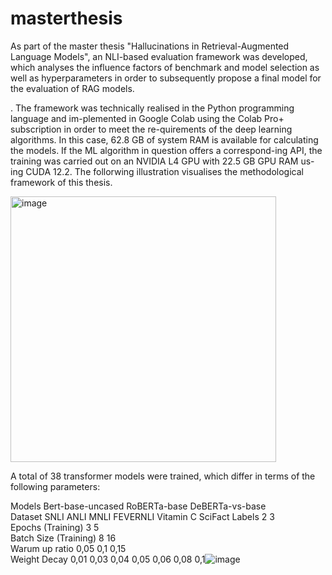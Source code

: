 # masterthesis
As part of the master thesis "Hallucinations in Retrieval-Augmented Language Models", an NLI-based evaluation framework was developed, which analyses the influence factors of benchmark and model selection as well as hyperparameters in order to subsequently propose a final model for the evaluation of RAG models. 

. The framework was technically realised in the Python programming language and im-plemented in Google Colab using the Colab Pro+ subscription in order to meet the re-quirements of the deep learning algorithms. In this case, 62.8 GB of system RAM is available for calculating the models. If the ML algorithm in question offers a correspond-ing API, the training was carried out on an NVIDIA L4 GPU with 22.5 GB GPU RAM us-ing CUDA 12.2. The follorwing illustration visualises the methodological framework of this thesis. 

<img width="425" alt="image" src="https://github.com/maren-212/masterthesis/assets/104628466/dd6b8e2d-0267-48d4-b0bf-3f0a1dada898">


A total of 38 transformer models were trained, which differ in terms of the following parameters: 

Models	Bert-base-uncased	RoBERTa-base	DeBERTa-vs-base				
Dataset	SNLI	ANLI	MNLI	FEVERNLI	Vitamin C	SciFact	
Labels	2	3					
Epochs (Training)	3	5					
Batch Size (Training)	8	16					
Warum up ratio 	0,05	0,1	0,15				
Weight Decay 	0,01	0,03	0,04	0,05	0,06	0,08	0,1![image](https://github.com/maren-212/masterthesis/assets/104628466/cab888b6-9472-4fb2-8f47-f1ef1ccb7d6b)


